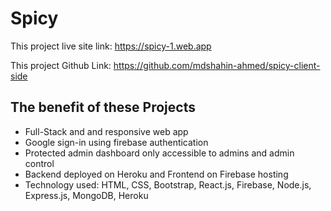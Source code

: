 # Spicy

This project live site link: https://spicy-1.web.app

This project Github Link: https://github.com/mdshahin-ahmed/spicy-client-side

## The benefit of these Projects

- Full-Stack and and responsive web app
- Google sign-in using firebase authentication
- Protected admin dashboard only accessible to admins and admin control
- Backend deployed on Heroku and Frontend on Firebase hosting
- Technology used: HTML, CSS, Bootstrap, React.js, Firebase, Node.js, Express.js, MongoDB, Heroku

